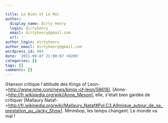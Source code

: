 ```yaml
---

title: Le Bien et Le Mal
author:
  display_name: Dirty Henry
  login: dirtyhenry
  email: dirtyhenry@gmail.com
  url: ''
author_login: dirtyhenry
author_email: dirtyhenry@gmail.com
wordpress_id: 904
date: '2011-09-07 21:00:07 +0200'
categories: []
tags: []
comments: []
---
```

[Hanson critique l'attitude des Kings of Leon->http://www.nme.com/news/kings-of-leon/58619]. [Anne->http://fr.wikipedia.org/wiki/Anne_Meson], elle, s'était bien gardée de critiquer [Mallaury Nataf->http://fr.wikipedia.org/wiki/Mallaury_Nataf#Pol.C3.A9mique_autour_de_sa_prestation_au_Jacky_Show]. Mmmbop, les temps changent. Le monde va mal !
